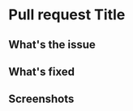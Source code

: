 # Pull request Title

## What's the issue

<!-- Describe the issue -->

## What's fixed

<!-- Describe the changes proposed in this pull request -->

## Screenshots

<!-- Some screenshots before/after will help me merge pull request faster -->

<!-- Appreciate your help :) -->
